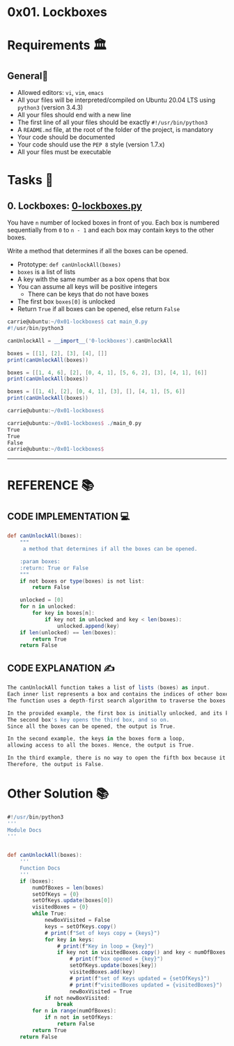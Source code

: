 # 0x01. Lockboxes
# Requirements 🏛️
## General🧵
* Allowed editors: `vi`, `vim`, `emacs`
* All your files will be interpreted/compiled on Ubuntu 20.04 LTS using `python3` (version 3.4.3)
* All your files should end with a new line
* The first line of all your files should be exactly `#!/usr/bin/python3`
* A `README.md` file, at the root of the folder of the project, is mandatory
* Your code should be documented
* Your code should use the `PEP 8` style (version 1.7.x)
* All your files must be executable

# Tasks 📃
## 0. Lockboxes: [0-lockboxes.py](0-lockboxes.py)
You have `n` number of locked boxes in front of you. Each box is numbered sequentially from `0` to `n - 1` and each box may contain keys to the other boxes.

Write a method that determines if all the boxes can be opened.

* Prototype: `def canUnlockAll(boxes)`
* `boxes` is a list of lists
* A key with the same number as a box opens that box
* You can assume all keys will be positive integers
  * There can be keys that do not have boxes
* The first box `boxes[0]` is unlocked
* Return `True` if all boxes can be opened, else return `False`
```groovy
carrie@ubuntu:~/0x01-lockboxes$ cat main_0.py
#!/usr/bin/python3

canUnlockAll = __import__('0-lockboxes').canUnlockAll

boxes = [[1], [2], [3], [4], []]
print(canUnlockAll(boxes))

boxes = [[1, 4, 6], [2], [0, 4, 1], [5, 6, 2], [3], [4, 1], [6]]
print(canUnlockAll(boxes))

boxes = [[1, 4], [2], [0, 4, 1], [3], [], [4, 1], [5, 6]]
print(canUnlockAll(boxes))

carrie@ubuntu:~/0x01-lockboxes$
```
```groovy
carrie@ubuntu:~/0x01-lockboxes$ ./main_0.py
True
True
False
carrie@ubuntu:~/0x01-lockboxes$
```
---

# REFERENCE 📚
## CODE IMPLEMENTATION 💻
```groovy
def canUnlockAll(boxes):
    """
     a method that determines if all the boxes can be opened.

    :param boxes:
    :return: True or False
    """
    if not boxes or type(boxes) is not list:
        return False

    unlocked = [0]
    for n in unlocked:
        for key in boxes[n]:
            if key not in unlocked and key < len(boxes):
                unlocked.append(key)
    if len(unlocked) == len(boxes):
        return True
    return False
```
## CODE EXPLANATION ✍️
```groovy
The canUnlockAll function takes a list of lists (boxes) as input.
Each inner list represents a box and contains the indices of other boxes that can be unlocked using their keys.
The function uses a depth-first search algorithm to traverse the boxes and determine if all of them can be opened.

In the provided example, the first box is initially unlocked, and its key opens the second box.
The second box's key opens the third box, and so on.
Since all the boxes can be opened, the output is True.

In the second example, the keys in the boxes form a loop,
allowing access to all the boxes. Hence, the output is True.

In the third example, there is no way to open the fifth box because it doesn't have any keys.
Therefore, the output is False.
```

# Other Solution 📚
```groovy
#!/usr/bin/python3
'''
Module Docs
'''


def canUnlockAll(boxes):
    '''
    Function Docs
    '''
    if (boxes):
        numOfBoxes = len(boxes)
        setOfKeys = {0}
        setOfKeys.update(boxes[0])
        visitedBoxes = {0}
        while True:
            newBoxVisited = False
            keys = setOfKeys.copy()
            # print(f"Set of keys copy = {keys}")
            for key in keys:
                # print(f"Key in loop = {key}")
                if key not in visitedBoxes.copy() and key < numOfBoxes:
                    # print(f"box opened = {key}")
                    setOfKeys.update(boxes[key])
                    visitedBoxes.add(key)
                    # print(f"set of Keys updated = {setOfKeys}")
                    # print(f"visitedBoxes updated = {visitedBoxes}")
                    newBoxVisited = True
            if not newBoxVisited:
                break
        for n in range(numOfBoxes):
            if n not in setOfKeys:
                return False
        return True
    return False
```
